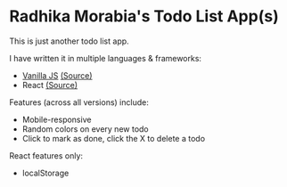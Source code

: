 # Radhika Morabia's Todo List App(s)

This is just another todo list app.

I have written it in multiple languages & frameworks:

- [Vanilla JS](http://rmorabia.com/todo) [(Source)](http://github.com/rmorabia/todo)
- React [(Source)](https://github.com/rmorabia/todo/tree/react)

Features (across all versions) include:

- Mobile-responsive
- Random colors on every new todo
- Click to mark as done, click the X to delete a todo

React features only:

- localStorage

